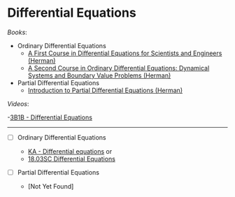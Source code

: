 # Differential Equations

_Books_:

- Ordinary Differential Equations
  - [A First Course in Differential Equations for Scientists and Engineers (Herman)](<https://math.libretexts.org/Bookshelves/Differential_Equations/A_First_Course_in_Differential_Equations_for_Scientists_and_Engineers_(Herman)>)
  - [A Second Course in Ordinary Differential Equations: Dynamical Systems and Boundary Value Problems (Herman)](<https://math.libretexts.org/Bookshelves/Differential_Equations/A_Second_Course_in_Ordinary_Differential_Equations%3A_Dynamical_Systems_and_Boundary_Value_Problems_(Herman)>)
- Partial Differential Equations
  - [Introduction to Partial Differential Equations (Herman)](<https://math.libretexts.org/Bookshelves/Differential_Equations/Introduction_to_Partial_Differential_Equations_(Herman)>)

_Videos_:

-[3B1B - Differential Equations](https://www.3blue1brown.com/topics/differential-equations)

---

- [ ] Ordinary Differential Equations

  - [KA - Differential equations](https://www.khanacademy.org/math/differential-equations)
    or
  - [18.03SC Differential Equations](https://ocw.mit.edu/courses/18-03sc-differential-equations-fall-2011/)

- [ ] Partial Differential Equations
  - [Not Yet Found]

